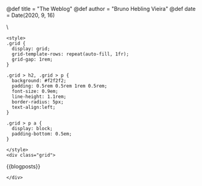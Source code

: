@def title = "The Weblog"
@def author = "Bruno Hebling Vieira"
@def date = Date(2020, 9, 16)

\\

~~~
<style>
.grid {
  display: grid;
  grid-template-rows: repeat(auto-fill, 1fr);
  grid-gap: 1rem;
}

.grid > h2, .grid > p {
  background: #f2f2f2;
  padding: 0.5rem 0.5rem 1rem 0.5rem;
  font-size: 0.9em;
  line-height: 1.1rem;
  border-radius: 5px;
  text-align:left;
}

.grid > p a {
  display: block;
  padding-bottom: 0.5em;
}

</style>
<div class="grid">
~~~

{{blogposts}}

~~~
</div>
~~~

